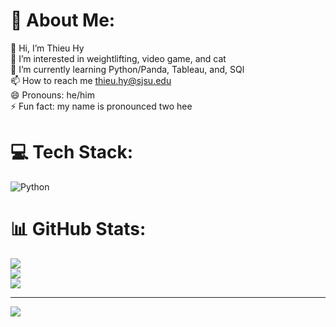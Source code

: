 # 💫 About Me:
👋 Hi, I’m Thieu Hy<br>👀 I’m interested in weightlifting, video game, and cat<br>🌱 I’m currently learning Python/Panda, Tableau, and, SQl<br>📫 How to reach me thieu.hy@sjsu.edu<br>😄 Pronouns: he/him<br>⚡ Fun fact: my name is pronounced two hee


# 💻 Tech Stack:
![Python](https://img.shields.io/badge/python-3670A0?style=flat-square&logo=python&logoColor=ffdd54)
# 📊 GitHub Stats:
![](https://github-readme-stats.vercel.app/api?username=thieuhy&theme=midnight-purple&hide_border=false&include_all_commits=true&count_private=true)<br/>
![](https://github-readme-streak-stats.herokuapp.com/?user=thieuhy&theme=midnight-purple&hide_border=false)<br/>
![](https://github-readme-stats.vercel.app/api/top-langs/?username=thieuhy&theme=midnight-purple&hide_border=false&include_all_commits=true&count_private=true&layout=compact)

---
[![](https://visitcount.itsvg.in/api?id=thieuhy&icon=10&color=13)](https://visitcount.itsvg.in)

<!-- Proudly created with GPRM ( https://gprm.itsvg.in ) -->

<!---
thieuhy/thieuhy is a ✨ special ✨ repository because its `README.md` (this file) appears on your GitHub profile.
You can click the Preview link to take a look at your changes.
--->
